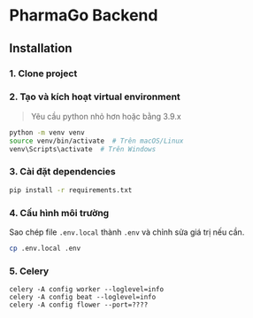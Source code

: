 # PharmaGo Backend

## Installation
### 1. Clone project
### 2. Tạo và kích hoạt virtual environment
> Yêu cầu python nhỏ hơn hoặc bằng 3.9.x

```bash
python -m venv venv
source venv/bin/activate  # Trên macOS/Linux
venv\Scripts\activate  # Trên Windows
```
### 3. Cài đặt dependencies
```bash
pip install -r requirements.txt
```
### 4. Cấu hình môi trường
Sao chép file `.env.local` thành `.env` và chỉnh sửa giá trị nếu cần.
```bash
cp .env.local .env
```
### 5. Celery
```
celery -A config worker --loglevel=info
celery -A config beat --loglevel=info
celery -A config flower --port=????
```